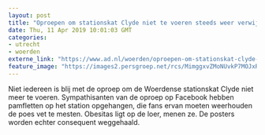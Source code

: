 ```yaml
---
layout: post
title: "Oproepen om stationskat Clyde niet te voeren steeds weer verwijderd"
date: Thu, 11 Apr 2019 10:01:03 GMT
categories: 
- utrecht 
- woerden 
externe_link: "https://www.ad.nl/woerden/oproepen-om-stationskat-clyde-niet-te-voeren-steeds-weer-verwijderd~af11561e/"
feature_image: "https://images2.persgroep.net/rcs/MimggxvZMoNUvkP7MOJxRozCuTc/diocontent/145298738/_fitwidth/400/?appId=21791a8992982cd8da851550a453bd7f&quality=0.7"
---
```


Niet iedereen is blij met de oproep om de Woerdense stationskat Clyde niet meer te voeren. Sympathisanten van de oproep op Facebook hebben pamfletten op het station opgehangen, die fans ervan moeten weerhouden de poes vet te mesten. Obesitas ligt op de loer, menen ze. De posters worden echter consequent weggehaald.
